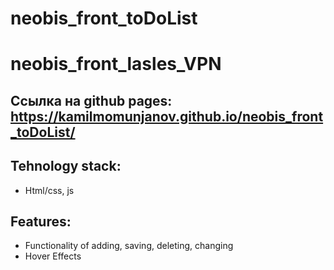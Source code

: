 # neobis_front_toDoList
# neobis_front_lasles_VPN
Ссылка на github pages:  https://kamilmomunjanov.github.io/neobis_front_toDoList/
---
Tehnology stack:
---
* Html/css, js

Features:
---
* Functionality of adding, saving, deleting, changing
* Hover Effects

